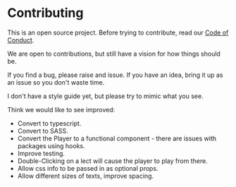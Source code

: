 # Contributing

This is an open source project. Before trying to contribute, read our [Code of Conduct](./CODE_OF_CONDUCT.md).

We are open to contributions, but still have a vision for how things should be.

If you find a bug, please raise and issue. If you have an idea, bring it up as an issue so you don't waste time.

I don't have a style guide yet, but please try to mimic what you see.

Think we would like to see improved:

- Convert to typescript.
- Convert to SASS.
- Convert the Player to a functional component - there are issues with packages using hooks.
- Improve testing.
- Double-Clicking on a lect will cause the player to play from there.
- Allow css info to be passed in as optional props.
- Allow different sizes of texts, improve spacing.

